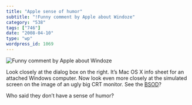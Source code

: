 ```yaml
---
title: "Apple sense of humor"
subtitle: "!Funny comment by Apple about Windoze"
category: "538"
tags: ["746"]
date: "2008-04-10"
type: "wp"
wordpress_id: 1069
---
```

![Funny comment by Apple about Windoze](https://i0.wp.com/s3.media.squarespace.com/production/1075723/12829350/wp-content/uploads/imagewell/applehumor.jpg?w=584)

Look closely at the dialog box on the right. It’s Mac OS X info sheet for an attached Windows computer. Now look even more closely at the simulated screen on the image of an ugly big CRT monitor. See the [BSOD](http://en.wikipedia.org/wiki/Blue_Screen_of_Death)?

Who said they don’t have a sense of humor?